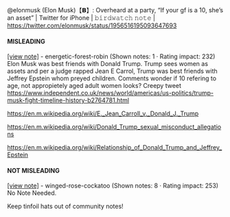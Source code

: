 @elonmusk (Elon Musk)【𝗕】: Overheard at a party, “If your gf is a 10, she’s an asset” | Twitter for iPhone | 𝚋𝚒𝚛𝚍𝚠𝚊𝚝𝚌𝚑 𝚗𝚘𝚝𝚎 | https://twitter.com/elonmusk/status/1956516195093647693

#### MISLEADING

[[view note]](https://x.com/i/birdwatch/n/1956567116741538109) - energetic-forest-robin (Shown notes: 1 · Rating impact: 232)\
Elon Musk was best friends with Donald Trump. Trump sees women as assets and per a judge rapped Jean E Carrol, Trump was best friends with Jeffrey Epstein whom preyed children. Comments wonder if 10 refering to age, not appropietely aged adult women looks? Creepy tweet
https://www.independent.co.uk/news/world/americas/us-politics/trump-musk-fight-timeline-history-b2764781.html

https://en.m.wikipedia.org/wiki/E._Jean_Carroll_v._Donald_J._Trump

https://en.m.wikipedia.org/wiki/Donald_Trump_sexual_misconduct_allegations

https://en.m.wikipedia.org/wiki/Relationship_of_Donald_Trump_and_Jeffrey_Epstein

#### NOT MISLEADING

[[view note]](https://x.com/i/birdwatch/n/1956597043583221843) - winged-rose-cockatoo (Shown notes: 8 · Rating impact: 253)\
No Note Needed.

Keep tinfoil hats out of community notes!
